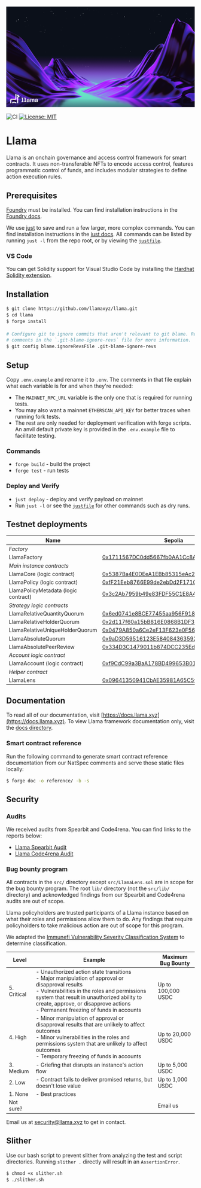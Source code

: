 ![Llama](.github/assets/llama-banner.png)

![CI](https://github.com/llamaxyz/llama/actions/workflows/ci.yml/badge.svg)
[![License: MIT](https://img.shields.io/badge/License-MIT-yellow.svg)](https://opensource.org/licenses/MIT)

# Llama

Llama is an onchain governance and access control framework for smart contracts. It uses non-transferable NFTs to encode access control, features programmatic control of funds, and includes modular strategies to define action execution rules.

## Prerequisites

[Foundry](https://github.com/foundry-rs/foundry) must be installed.
You can find installation instructions in the [Foundry docs](https://book.getfoundry.sh/getting-started/installation).

We use [just](https://github.com/casey/just) to save and run a few larger, more complex commands.
You can find installation instructions in the [just docs](https://just.systems/man/en/).
All commands can be listed by running `just -l` from the repo root, or by viewing the [`justfile`](https://github.com/llamaxyz/llama/blob/main/justfile).

### VS Code

You can get Solidity support for Visual Studio Code by installing the [Hardhat Solidity extension](https://github.com/NomicFoundation/hardhat-vscode).

## Installation

```sh
$ git clone https://github.com/llamaxyz/llama.git
$ cd llama
$ forge install

# Configure git to ignore commits that aren't relevant to git blame. Read the
# comments in the `.git-blame-ignore-revs` file for more information.
$ git config blame.ignoreRevsFile .git-blame-ignore-revs
```

## Setup

Copy `.env.example` and rename it to `.env`.
The comments in that file explain what each variable is for and when they're needed:

- The `MAINNET_RPC_URL` variable is the only one that is required for running tests.
- You may also want a mainnet `ETHERSCAN_API_KEY` for better traces when running fork tests.
- The rest are only needed for deployment verification with forge scripts. An anvil default private key is provided in the `.env.example` file to facilitate testing.

### Commands

- `forge build` - build the project
- `forge test` - run tests

### Deploy and Verify

- `just deploy` - deploy and verify payload on mainnet
- Run `just -l` or see the [`justfile`](https://github.com/llamaxyz/llama/blob/main/justfile) for other commands such as dry runs.

## Testnet deployments

| Name                                  | Sepolia                                                                                                                       | Goerli                                                                                                                       | Optimism Goerli                                                                                                                       | Base Goerli                                                                                                                  | Arbitrum Goerli                                                                                                             |
| ------------------------------------- | ----------------------------------------------------------------------------------------------------------------------------- | ---------------------------------------------------------------------------------------------------------------------------  | ------------------------------------------------------------------------------------------------------------------------------------  | ---------------------------------------------------------------------------------------------------------------------------- | --------------------------------------------------------------------------------------------------------------------------- |
|_Factory_|
| LlamaFactory                          | [0x1711567DC0dd5667fb0AA1Cc8A400E5D724fe6c6](https://sepolia.etherscan.io/address/0x1711567DC0dd5667fb0AA1Cc8A400E5D724fe6c6) | [0x1711567DC0dd5667fb0AA1Cc8A400E5D724fe6c6](https://goerli.etherscan.io/address/0x1711567DC0dd5667fb0AA1Cc8A400E5D724fe6c6) | [0x1711567DC0dd5667fb0AA1Cc8A400E5D724fe6c6](https://goerli-optimism.etherscan.io/address/0x1711567DC0dd5667fb0AA1Cc8A400E5D724fe6c6) | [0x1711567DC0dd5667fb0AA1Cc8A400E5D724fe6c6](https://goerli.basescan.org/address/0x1711567DC0dd5667fb0AA1Cc8A400E5D724fe6c6) | [0x1711567DC0dd5667fb0AA1Cc8A400E5D724fe6c6](https://goerli.arbiscan.io/address/0x1711567DC0dd5667fb0AA1Cc8A400E5D724fe6c6) |
|_Main instance contracts_|
| LlamaCore (logic contract)            | [0x5387Ba4E0DEeA1EBb85315eAc24EF5974BC54601](https://sepolia.etherscan.io/address/0x5387Ba4E0DEeA1EBb85315eAc24EF5974BC54601) | [0x5387Ba4E0DEeA1EBb85315eAc24EF5974BC54601](https://goerli.etherscan.io/address/0x5387Ba4E0DEeA1EBb85315eAc24EF5974BC54601) | [0x5387Ba4E0DEeA1EBb85315eAc24EF5974BC54601](https://goerli-optimism.etherscan.io/address/0x5387Ba4E0DEeA1EBb85315eAc24EF5974BC54601) | [0x5387Ba4E0DEeA1EBb85315eAc24EF5974BC54601](https://goerli.basescan.org/address/0x5387Ba4E0DEeA1EBb85315eAc24EF5974BC54601) | [0x5387Ba4E0DEeA1EBb85315eAc24EF5974BC54601](https://goerli.arbiscan.io/address/0x5387Ba4E0DEeA1EBb85315eAc24EF5974BC54601) |         
| LlamaPolicy (logic contract)          | [0xfF21Eeb8766E99de2ebDd2F171004e10020A6C9F](https://sepolia.etherscan.io/address/0xfF21Eeb8766E99de2ebDd2F171004e10020A6C9F) | [0xfF21Eeb8766E99de2ebDd2F171004e10020A6C9F](https://goerli.etherscan.io/address/0xfF21Eeb8766E99de2ebDd2F171004e10020A6C9F) | [0xfF21Eeb8766E99de2ebDd2F171004e10020A6C9F](https://goerli-optimism.etherscan.io/address/0xfF21Eeb8766E99de2ebDd2F171004e10020A6C9F) | [0xfF21Eeb8766E99de2ebDd2F171004e10020A6C9F](https://goerli.basescan.org/address/0xfF21Eeb8766E99de2ebDd2F171004e10020A6C9F) | [0xfF21Eeb8766E99de2ebDd2F171004e10020A6C9F](https://goerli.arbiscan.io/address/0xfF21Eeb8766E99de2ebDd2F171004e10020A6C9F) |
| LlamaPolicyMetadata  (logic contract) | [0x3c2Ab7959b49e83FDF55C1E8A44c0D9Ba77b4F25](https://sepolia.etherscan.io/address/0x3c2Ab7959b49e83FDF55C1E8A44c0D9Ba77b4F25) | [0x3c2Ab7959b49e83FDF55C1E8A44c0D9Ba77b4F25](https://goerli.etherscan.io/address/0x3c2Ab7959b49e83FDF55C1E8A44c0D9Ba77b4F25) | [0x3c2Ab7959b49e83FDF55C1E8A44c0D9Ba77b4F25](https://goerli-optimism.etherscan.io/address/0x3c2Ab7959b49e83FDF55C1E8A44c0D9Ba77b4F25) | [0x3c2Ab7959b49e83FDF55C1E8A44c0D9Ba77b4F25](https://goerli.basescan.org/address/0x3c2Ab7959b49e83FDF55C1E8A44c0D9Ba77b4F25) | [0x3c2Ab7959b49e83FDF55C1E8A44c0D9Ba77b4F25](https://goerli.arbiscan.io/address/0x3c2Ab7959b49e83FDF55C1E8A44c0D9Ba77b4F25) |
|_Strategy logic contracts_|
| LlamaRelativeQuantityQuorum           | [0x6ed0741e8BCE77455aa956F91823D70EC10c4838](https://sepolia.etherscan.io/address/0x6ed0741e8BCE77455aa956F91823D70EC10c4838) | [0x6ed0741e8BCE77455aa956F91823D70EC10c4838](https://goerli.etherscan.io/address/0x6ed0741e8BCE77455aa956F91823D70EC10c4838) | [0x6ed0741e8BCE77455aa956F91823D70EC10c4838](https://goerli-optimism.etherscan.io/address/0x6ed0741e8BCE77455aa956F91823D70EC10c4838) | [0x6ed0741e8BCE77455aa956F91823D70EC10c4838](https://goerli.basescan.org/address/0x6ed0741e8BCE77455aa956F91823D70EC10c4838) | [0x6ed0741e8BCE77455aa956F91823D70EC10c4838](https://goerli.arbiscan.io/address/0x6ed0741e8BCE77455aa956F91823D70EC10c4838) |
| LlamaRelativeHolderQuorum             | [0x2d117f60a15bB816E0868B1DF323D13e46D74fdB](https://sepolia.etherscan.io/address/0x2d117f60a15bB816E0868B1DF323D13e46D74fdB) | [0x2d117f60a15bB816E0868B1DF323D13e46D74fdB](https://goerli.etherscan.io/address/0x2d117f60a15bB816E0868B1DF323D13e46D74fdB) | [0x2d117f60a15bB816E0868B1DF323D13e46D74fdB](https://goerli-optimism.etherscan.io/address/0x2d117f60a15bB816E0868B1DF323D13e46D74fdB) | [0x2d117f60a15bB816E0868B1DF323D13e46D74fdB](https://goerli.basescan.org/address/0x2d117f60a15bB816E0868B1DF323D13e46D74fdB) | [0x2d117f60a15bB816E0868B1DF323D13e46D74fdB](https://goerli.arbiscan.io/address/0x2d117f60a15bB816E0868B1DF323D13e46D74fdB) | 
| LlamaRelativeUniqueHolderQuorum       | [0x0479A850a6Ce2eF13F623e0F5637487B7F81E947](https://sepolia.etherscan.io/address/0x0479A850a6Ce2eF13F623e0F5637487B7F81E947) | [0x0479A850a6Ce2eF13F623e0F5637487B7F81E947](https://goerli.etherscan.io/address/0x0479A850a6Ce2eF13F623e0F5637487B7F81E947) | [0x0479A850a6Ce2eF13F623e0F5637487B7F81E947](https://goerli-optimism.etherscan.io/address/0x0479A850a6Ce2eF13F623e0F5637487B7F81E947) | [0x0479A850a6Ce2eF13F623e0F5637487B7F81E947](https://goerli.basescan.org/address/0x0479A850a6Ce2eF13F623e0F5637487B7F81E947) | [0x0479A850a6Ce2eF13F623e0F5637487B7F81E947](https://goerli.arbiscan.io/address/0x0479A850a6Ce2eF13F623e0F5637487B7F81E947) |
| LlamaAbsoluteQuorum                   | [0x9aD3D59516123E584084363592D49a045c717665](https://sepolia.etherscan.io/address/0x9aD3D59516123E584084363592D49a045c717665) | [0x9aD3D59516123E584084363592D49a045c717665](https://goerli.etherscan.io/address/0x9aD3D59516123E584084363592D49a045c717665) | [0x9aD3D59516123E584084363592D49a045c717665](https://goerli-optimism.etherscan.io/address/0x9aD3D59516123E584084363592D49a045c717665) | [0x9aD3D59516123E584084363592D49a045c717665](https://goerli.basescan.org/address/0x9aD3D59516123E584084363592D49a045c717665) | [0x9aD3D59516123E584084363592D49a045c717665](https://goerli.arbiscan.io/address/0x9aD3D59516123E584084363592D49a045c717665) |
| LlamaAbsolutePeerReview               | [0x334D3C1479011b874DCC235EdE8b39064212D8cb](https://sepolia.etherscan.io/address/0x334D3C1479011b874DCC235EdE8b39064212D8cb) | [0x334D3C1479011b874DCC235EdE8b39064212D8cb](https://goerli.etherscan.io/address/0x334D3C1479011b874DCC235EdE8b39064212D8cb) | [0x334D3C1479011b874DCC235EdE8b39064212D8cb](https://goerli-optimism.etherscan.io/address/0x334D3C1479011b874DCC235EdE8b39064212D8cb) | [0x334D3C1479011b874DCC235EdE8b39064212D8cb](https://goerli.basescan.org/address/0x334D3C1479011b874DCC235EdE8b39064212D8cb) | [0x334D3C1479011b874DCC235EdE8b39064212D8cb](https://goerli.arbiscan.io/address/0x334D3C1479011b874DCC235EdE8b39064212D8cb) |
|_Account logic contract_|
| LlamaAccount (logic contract)         | [0xf9CdC99a3BaA178BD499653B01D0db794738fb8F](https://sepolia.etherscan.io/address/0xf9CdC99a3BaA178BD499653B01D0db794738fb8F) | [0xf9CdC99a3BaA178BD499653B01D0db794738fb8F](https://goerli.etherscan.io/address/0xf9CdC99a3BaA178BD499653B01D0db794738fb8F) | [0xf9CdC99a3BaA178BD499653B01D0db794738fb8F](https://goerli-optimism.etherscan.io/address/0xf9CdC99a3BaA178BD499653B01D0db794738fb8F) | [0xf9CdC99a3BaA178BD499653B01D0db794738fb8F](https://goerli.basescan.org/address/0xf9CdC99a3BaA178BD499653B01D0db794738fb8F) | [0xf9CdC99a3BaA178BD499653B01D0db794738fb8F](https://goerli.arbiscan.io/address/0xf9CdC99a3BaA178BD499653B01D0db794738fb8F) |
|_Helper contract_|
| LlamaLens                             | [0x09641350941CbAE35981A65C5ff2CE7F481184CF](https://sepolia.etherscan.io/address/0x09641350941CbAE35981A65C5ff2CE7F481184CF) | [0x09641350941CbAE35981A65C5ff2CE7F481184CF](https://goerli.etherscan.io/address/0x09641350941CbAE35981A65C5ff2CE7F481184CF) | [0x09641350941CbAE35981A65C5ff2CE7F481184CF](https://goerli-optimism.etherscan.io/address/0x09641350941CbAE35981A65C5ff2CE7F481184CF) | [0x09641350941CbAE35981A65C5ff2CE7F481184CF](https://goerli.basescan.org/address/0x09641350941CbAE35981A65C5ff2CE7F481184CF) | [0x09641350941CbAE35981A65C5ff2CE7F481184CF](https://goerli.arbiscan.io/address/0x09641350941CbAE35981A65C5ff2CE7F481184CF) |

## Documentation

To read all of our documentation, visit [https://docs.llama.xyz](https://docs.llama.xyz). To view Llama framework documentation only, visit the [docs directory](https://github.com/llamaxyz/llama/tree/main/docs).

### Smart contract reference

Run the following command to generate smart contract reference documentation from our NatSpec comments and serve those static files locally:

```sh
$ forge doc -o reference/ -b -s
```

## Security

### Audits

We received audits from Spearbit and Code4rena. You can find links to the reports below:

- [Llama Spearbit Audit](https://github.com/llamaxyz/llama/blob/main/audits/Llama-Spearbit-Audit.pdf)
- [Llama Code4rena Audit](https://github.com/llamaxyz/llama/blob/main/audits/Llama-Code4rena-Audit.md)

### Bug bounty program

All contracts in the `src/` directory except `src/LlamaLens.sol` are in scope for the bug bounty program. The root `lib/` directory (not the `src/lib/` directory) and acknowledged findings from our Spearbit and Code4rena audits are out of scope.

Llama policyholders are trusted participants of a Llama instance based on what their roles and permissions allow them to do. Any findings that require policyholders to take malicious action are out of scope for this program.

We adapted the [Immunefi Vulnerability Severity Classification System](https://immunefi.com/immunefi-vulnerability-severity-classification-system-v2-3/) to determine classification.

| **Level**   | **Example**                                                                                                                                                                                                                                                                            | **Maximum Bug Bounty** |
| ----------- | -------------------------------------------------------------------------------------------------------------------------------------------------------------------------------------------------------------------------------------------------------------------------------------- | ---------------------- |
| 5. Critical | - Unauthorized action state transitions<br>- Major manipulation of approval or disapproval results<br>- Vulnerabilities in the roles and permissions system that result in unauthorized ability to create, approve, or disapprove actions<br>- Permanent freezing of funds in accounts | Up to 100,000 USDC     |
| 4. High     | - Minor manipulation of approval or disapproval results that are unlikely to affect outcomes<br>- Minor vulnerabilities in the roles and permissions system that are unlikely to affect outcomes<br>- Temporary freezing of funds in accounts                                           | Up to 20,000 USDC      |
| 3. Medium   | - Griefing that disrupts an instance's action flow                                                                                                                                                                                                                                     | Up to 5,000 USDC       |
| 2. Low      | - Contract fails to deliver promised returns, but doesn't lose value                                                                                                                                                                                                                   | Up to 1,000 USDC       |
| 1. None     | - Best practices                                                                                                                                                                                                                                                                       |                        |
| Not sure?   |                                                                                                                                                                                                                                                                                        | Email us               |

Email us at [security@llama.xyz](mailto:security@llama.xyz) to get in contact.

## Slither

Use our bash script to prevent slither from analyzing the test and script directories. Running `slither .` directly will result in an `AssertionError`.

```sh
$ chmod +x slither.sh
$ ./slither.sh
```

